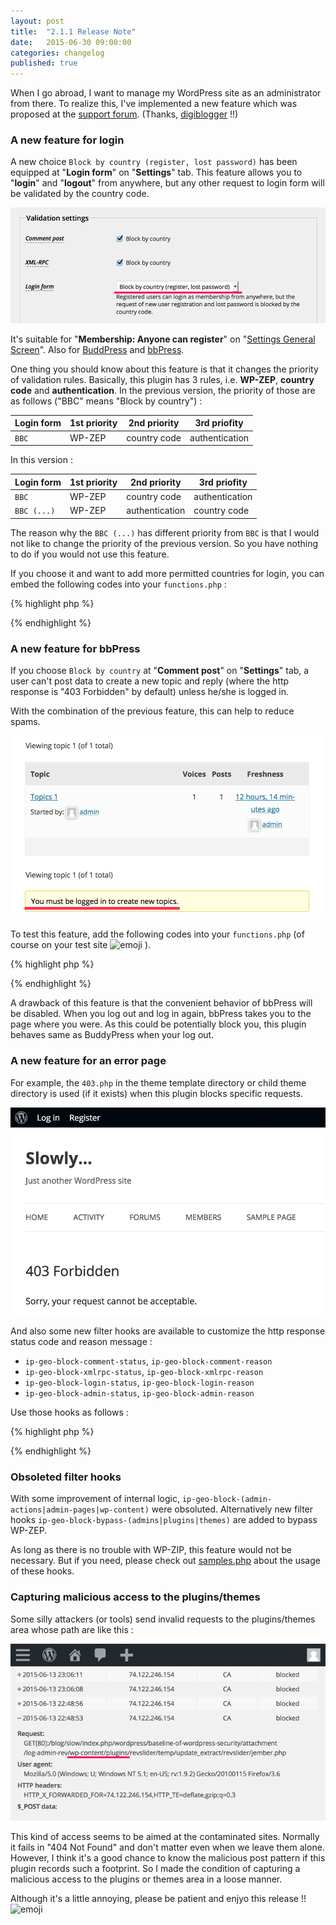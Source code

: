 ```yaml
---
layout: post
title:  "2.1.1 Release Note"
date:   2015-06-30 09:00:00
categories: changelog
published: true
---
```


When I go abroad, I want to manage my WordPress site as an administrator from 
there. To realize this, I've implemented a new feature which was proposed at 
the [support forum][Asking-extending]. (Thanks, [digiblogger][digiblogger]
!!)

<!--more-->

### A new feature for login ###

A new choice `Block by country (register, lost password)` has been equipped at 
"**Login form**" on "**Settings**" tab. This feature allows you to "**login**" 
and "**logout**" from anywhere, but any other request to login form will be 
validated by the country code.

![Block by country (register, lost password)](/img/2015-06/validation-settings.png
 "Block by country (register, lost password)")

It's suitable for "**Membership: Anyone can register**" on 
"[Settings General Screen][general-settings]". Also for [BuddPress][BuddyPress] 
and [bbPress][bbPress].

One thing you should know about this feature is that it changes the priority of 
validation rules. Basically, this plugin has 3 rules, i.e. **WP-ZEP**, 
**country code** and **authentication**. In the previous version, the priority 
of those are as follows ("BBC" means "Block by country") :

<div class="table-responsive">
  <table class="table">
    <thead>
      <tr>
        <th>Login form</th>
        <th>1st priority</th>
        <th>2nd priority</th>
        <th>3rd priofity</th>
      </tr>
    </thead>
    <tbody>
      <tr>
        <td><code>BBC</code></td>
        <td>WP-ZEP</td>
        <td>country code</td>
        <td>authentication</td>
      </tr>
    </tbody>
  </table>
</div>

In this version :

<div class="table-responsive">
  <table class="table">
    <thead>
      <tr>
        <th>Login form</th>
        <th>1st priority</th>
        <th>2nd priority</th>
        <th>3rd priofity</th>
      </tr>
    </thead>
    <tbody>
      <tr>
        <td><code>BBC</code></td>
        <td>WP-ZEP</td>
        <td>country code</td>
        <td>authentication</td>
      </tr>
      <tr>
        <td><code>BBC (...)</code></td>
        <td>WP-ZEP</td>
        <td>authentication</td>
        <td>country code</td>
      </tr>
    </tbody>
  </table>
</div>

The reason why the `BBC (...)` has different priority from `BBC` is that I would 
not like to change the priority of the previous version. So you have nothing to 
do if you would not use this feature.

If you choose it and want to add more permitted countries for login, you can 
embed the following codes into your `functions.php` :

{% highlight php %}
<?php
function my_whitelist( $validate ) {
    $whitelist = array(
        'JP', 'US', // should be upper case
    );

    $validate['result'] = 'blocked';

    if ( in_array( $validate['code'], $whitelist ) )
        $validate['result'] = 'passed';

    return $validate;
}
add_filter( 'ip-geo-block-login', 'my_whitelist' );
?>
{% endhighlight %}

### A new feature for bbPress ###

If you choose `Block by country` at "**Comment post**" on "**Settings**" tab, 
a user can't post data to create a new topic and reply (where the http response 
is "403 Forbidden" by default) unless he/she is logged in.

With the combination of the previous feature, this can help to reduce spams.

![bbPress forum](/img/2015-06/bbPress-forum.png
 "bbPress forum")

To test this feature, add the following codes into your `functions.php` 
(of course on your test site <span class="emoji">
![emoji](https://assets-cdn.github.com/images/icons/emoji/unicode/1f609.png)
</span>).


{% highlight php %}
<?php
function my_replace_ip( $ip ) {
    return '98.139.183.24'; // yahoo.com
}
add_filter( 'ip-geo-block-ip-addr', 'my_replace_ip' );
?>
{% endhighlight %}

A drawback of this feature is that the convenient behavior of bbPress will be 
disabled. When you log out and log in again, bbPress takes you to the page 
where you were. As this could be potentially block you, this plugin behaves 
same as BuddyPress when your log out.

### A new feature for an error page ###

For example, the `403.php` in the theme template directory or child theme 
directory is used (if it exists) when this plugin blocks specific requests.

![403 page](/img/2015-06/403-page.png
 "403 page")

And also some new filter hooks are available to customize the http response 
status code and reason message :

* `ip-geo-block-comment-status`, `ip-geo-block-comment-reason`
* `ip-geo-block-xmlrpc-status`, `ip-geo-block-xmlrpc-reason`
* `ip-geo-block-login-status`, `ip-geo-block-login-reason`
* `ip-geo-block-admin-status`, `ip-geo-block-admin-reason`

Use those hooks as follows :

{% highlight php %}
<?php
function my_login_status( $code ) {
    return 503;
}
function my_login_reason( $msg ) {
    return "Sorry, this service is unavailable.";
}
add_filter( 'ip-geo-block-login-status', 'my_login_status' );
add_filter( 'ip-geo-block-login-reason', 'my_login_reason' );
?>
{% endhighlight %}

### Obsoleted filter hooks ###

With some improvement of internal logic, 
`ip-geo-block-(admin-actions|admin-pages|wp-content)` were obsoluted.
Alternatively new filter hooks `ip-geo-block-bypass-(admins|plugins|themes)` 
are added to bypass WP-ZEP.

As long as there is no trouble with WP-ZIP, this feature would not be necessary.
But if you need, please check out [samples.php][samples.php] about the usage of 
these hooks.

### Capturing malicious access to the plugins/themes ###

Some silly attackers (or tools) send invalid requests to the plugins/themes 
area whose path are like this :

![silly access](/img/2015-06/invalid-plugins.png
 "silly access")

This kind of access seems to be aimed at the contaminated sites. Normally it 
fails in "404 Not Found" and don't matter even when we leave them alone.
However, I think it's a good chance to know the malicious post pattern if this 
plugin records such a footprint. So I made the condition of capturing a 
malicious access to the plugins or themes area in a loose manner.

Although it's a little annoying, please be patient and enjyo this release !!
<span class="emoji">
![emoji](https://assets-cdn.github.com/images/icons/emoji/unicode/1f604.png)
</span>

[digiblogger]:      https://wordpress.org/support/profile/digiblogger "WordPress › Support » digiblogger"
[general-settings]: https://codex.wordpress.org/Settings_General_Screen "Settings General Screen « WordPress Codex"
[BuddyPress]:       https://wordpress.org/plugins/buddypress/ "WordPress › BuddyPress « WordPress Plugins"
[bbPress]:          https://wordpress.org/plugins/bbpress/ "WordPress › bbPress « WordPress Plugins"
[IP-Geo-Block]:     https://wordpress.org/plugins/ip-geo-block/ "WordPress › IP Geo Block « WordPress Plugins"
[Asking-extending]: https://wordpress.org/support/topic/asking-for-extending "WordPress › Support » Asking for extending"
[samples.php]:      https://github.com/tokkonopapa/WordPress-IP-Geo-Block/blob/master/ip-geo-block/samples.php "WordPress-IP-Geo-Block/samples.php at master - tokkonopapa/WordPress-IP-Geo-Block - GitHub"
